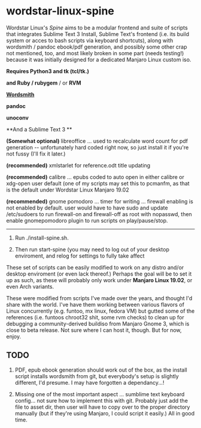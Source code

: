 # wordstar-linux-spine
Wordstar Linux's *Spine* aims to be a modular frontend and suite of scripts that integrates Sublime Text 3 Install, 
Sublime Text's frontend (i.e. its build system or acces to bash scripts via keyboard shortcuts), along with wordsmith / pandoc ebook/pdf generation, and possibly some other crap not mentioned, too, and most likely broken in some part (needs testing!) because it was initially designed for a dedicated Manjaro Linux custom iso.

**Requires Python3 and tk (tcl/tk.)**

**and Ruby / rubygem** / or **RVM**

**[Wordsmith](https://github.com/perezsan/wordsmith)**

**pandoc**

**unoconv**

**And a Sublime Text 3 **

**(Somewhat optional)** libreoffice ... used to recalculate word count for pdf generation -- unfortunately hard coded right now, so just install it if you're not fussy (I'll fix it later.)

**(recommended)** xmlstarlet for reference.odt title updating

**(recommended)** calibre ... epubs coded to auto open in either calibre or xdg-open user default (one of my scripts may set this to pcmanfm, as that is the default under Wordstar Linux Manjaro 19.02

**(recommended)**  gnome pomodoro ... timer for writing ... firewall enabling is not enabled by default. user would have to have sudo and update /etc/sudoers to run firewall-on and firewall-off as root with nopasswd, then enable gnomepomodoro plugin to run scripts on play/pause/stop.

______________________________

1. Run ./install-spine.sh.

2. Then run start-spine (you may need to log out of your desktop enviroment, and relog for settings to fully take affect

These set of scripts can be easily modified to work on any distro and/or desktop enviroment (or even lack thereof.)
Perhaps the goal will be to set it up as such, as these will probably only work under **Manjaro Linux 19.02**, or even Arch variants.

These were modified from scripts I've made over the years, and thought I'd share with the world. I've have them working between
various flavors of Linux concurrently (e.g. funtoo, mx linux, fedora VM) but gutted some of the references (i.e. funtoos chroot32 shit, some rvm checks) to clean up for debugging
a community-derived buildiso from Manjaro Gnome 3, which is close to beta release. Not sure where I can host it, though. But for now, enjoy.

## **TODO**
1. PDF, epub ebook generation should work out of the box, as the install script installs wordsmith from git, but everybody's setup is slightly different, I'd presume. I may have forgotten a dependancy...!

2. Missing one of the most important aspect ... sumblime text keyboard config... not sure how to implement this with git. Probably just add the file to asset dir, then user will have to copy over to the proper directory manually (but if they're using Manjaro, I could script it easily.) All in good time.
